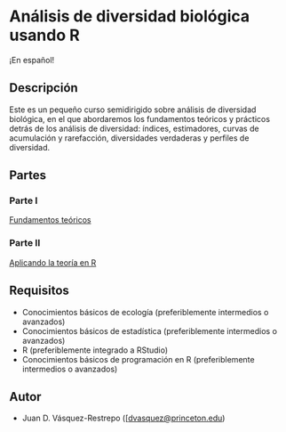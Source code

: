 # Análisis de diversidad biológica usando R

¡En español!

## Descripción

Este es un pequeño curso semidirigido sobre análisis de diversidad biológica, en el que abordaremos los fundamentos teóricos y prácticos detrás de los análisis de diversidad: índices, estimadores, curvas de acumulación y rarefacción, diversidades verdaderas y perfiles de diversidad.

## Partes

### Parte I

[Fundamentos teóricos](https://vr-daniel.github.io/Tutoriales-R/Diversidad%20en%20R/docs/U1P1.html)

### Parte II

[Aplicando la teoría en R](https://vr-daniel.github.io/Tutoriales-R/Diversidad%20en%20R/docs/U1P2.html)

## Requisitos

* Conocimientos básicos de ecología (preferiblemente intermedios o avanzados)
* Conocimientos básicos de estadística (preferiblemente intermedios o avanzados)
* R (preferiblemente integrado a RStudio)
* Conocimientos básicos de programación en R (preferiblemente intermedios o avanzados)

## Autor

* Juan D. Vásquez-Restrepo ([dvasquez@princeton.edu)
